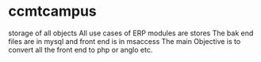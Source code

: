 # ccmtcampus
storage of all objects
All use cases of ERP modules are stores 
The bak end files are in mysql and front end is in msaccess 
The main Objective is to convert all the front end to php or anglo etc.
